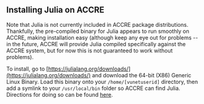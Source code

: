 
Installing Julia on ACCRE
-------------------------

Note that Julia is not currently included in ACCRE package distributions. Thankfully, the pre-compiled binary for Julia appears to run smoothly on ACCRE, making installation easy (although keep any eye out for problems -- in the future, ACCRE will provide Julia compiled specifically against the ACCRE system, but for now this is not guaranteed to work without problems).

To install, go to [https://julialang.org/downloads/](https://julialang.org/downloads/) and download the 64-bit (X86) Generic Linux Binary. Load this binary onto your `/home/[vunetuserid]` directory, then add a symlink to your `/usr/local/bin` folder so ACCRE can find Julia. Directions for doing so can be found [here](https://julialang.org/downloads/platform.html#generic-linux-binaries).
